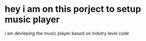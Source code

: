 # hey i am on this porject to setup music player
 i am devleping the music player based on indutry level code 
 